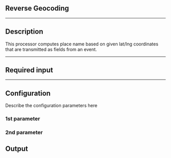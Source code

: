 <!--

  Copyright 2018 FZI Forschungszentrum Informatik

  Licensed under the Apache License, Version 2.0 (the "License");
  you may not use this file except in compliance with the License.
  You may obtain a copy of the License at

      http://www.apache.org/licenses/LICENSE-2.0

  Unless required by applicable law or agreed to in writing, software
  distributed under the License is distributed on an "AS IS" BASIS,
  WITHOUT WARRANTIES OR CONDITIONS OF ANY KIND, either express or implied.
  See the License for the specific language governing permissions and
  limitations under the License.

-->

## Reverse Geocoding

<p align="center"> 
</p>

***

## Description

This processor computes place name based on given lat/lng coordinates that are transmitted as fields from an event.

***

## Required input



***

## Configuration

Describe the configuration parameters here

### 1st parameter


### 2nd parameter

## Output